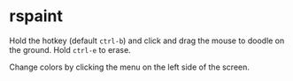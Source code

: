 # rspaint
Hold the hotkey (default `ctrl-b`) and click and drag the mouse to doodle on the ground. Hold `ctrl-e` to erase.

Change colors by clicking the menu on the left side of the screen.